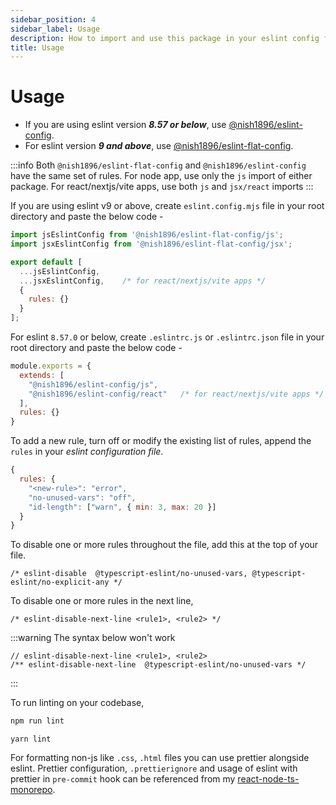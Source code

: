 ```yaml
---
sidebar_position: 4
sidebar_label: Usage
description: How to import and use this package in your eslint config file?
title: Usage
---
```


# Usage

<!-- In case you are migrating from v1.0.x, check the [Migration Guide](./migration/). -->

- If you are using eslint version ***8.57 or below***, use [@nish1896/eslint-config](https://www.npmjs.com/package/@nish1896/eslint-config). 
- For eslint version ***9 and above***, use [@nish1896/eslint-flat-config](https://www.npmjs.com/package/@nish1896/eslint-flat-config).

:::info
Both `@nish1896/eslint-flat-config` and `@nish1896/eslint-config` have the same set of rules. For node app, use only the `js` import of either package. For react/nextjs/vite apps, use both `js` and `jsx/react` imports
:::

If you are using eslint v9 or above, create `eslint.config.mjs` file in your root directory and paste the below code - 

```js
import jsEslintConfig from '@nish1896/eslint-flat-config/js';
import jsxEslintConfig from '@nish1896/eslint-flat-config/jsx';

export default [
  ...jsEslintConfig,
  ...jsxEslintConfig,    /* for react/nextjs/vite apps */
  {
    rules: {}
  }
];
```

For eslint `8.57.0` or below, create `.eslintrc.js` or `.eslintrc.json` file in your root directory and paste the below code - 

```js
module.exports = {
  extends: [
    "@nish1896/eslint-config/js",
    "@nish1896/eslint-config/react"   /* for react/nextjs/vite apps */
  ],
  rules: {}
}
```

To add a new rule, turn off or modify the existing list of rules, append the `rules` in your _eslint configuration file_.

```js
{
  rules: {
    "<new-rule>": "error",
    "no-unused-vars": "off",
    "id-length": ["warn", { min: 3, max: 20 }]
  }
}
```

To disable one or more rules throughout the file, add this at the top of your file.

```
/* eslint-disable  @typescript-eslint/no-unused-vars, @typescript-eslint/no-explicit-any */
```

To disable one or more rules in the next line,

```
/* eslint-disable-next-line <rule1>, <rule2> */
```

:::warning
The syntax below won't work

```
// eslint-disable-next-line <rule1>, <rule2>
/** eslint-disable-next-line  @typescript-eslint/no-unused-vars */
```

:::

To run linting on your codebase,

```sh
npm run lint
```

```
yarn lint
```

For formatting non-js like `.css`, `.html` files you can use prettier alongside eslint. Prettier configuration, `.prettierignore` and usage of eslint with prettier in `pre-commit` hook can be referenced from my [react-node-ts-monorepo](https://github.com/nishkohli96/react-node-ts-monorepo/blob/main/package.json).
